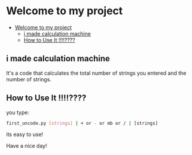# Welcome to my project

- [Welcome to my project](#welcome-to-my-project)
  - [i made calculation machine](#i-made-calculation-machine)
  - [How to Use It !!!!????](#how-to-use-it-)

## i made calculation machine

It's a code that calculates the total number of strings you entered and the number of strings.

## How to Use It !!!!????

you type:

```bash
first_uncode.py [strings] | + or - or mb or / | [strings]
```

its easy to use!

Have a nice day!
